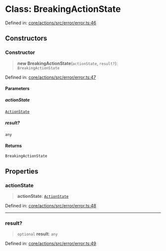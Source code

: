 # Class: BreakingActionState

Defined in: [core/actions/src/error/error.ts:46](https://github.com/LaWebcapsule/orbits/blob/fdabe4406970f5d9afffe326fe940d326210b361/core/actions/src/error/error.ts#L46)

## Constructors

### Constructor

> **new BreakingActionState**(`actionState`, `result?`): `BreakingActionState`

Defined in: [core/actions/src/error/error.ts:47](https://github.com/LaWebcapsule/orbits/blob/fdabe4406970f5d9afffe326fe940d326210b361/core/actions/src/error/error.ts#L47)

#### Parameters

##### actionState

[`ActionState`](../enumerations/ActionState.md)

##### result?

`any`

#### Returns

`BreakingActionState`

## Properties

### actionState

> **actionState**: [`ActionState`](../enumerations/ActionState.md)

Defined in: [core/actions/src/error/error.ts:48](https://github.com/LaWebcapsule/orbits/blob/fdabe4406970f5d9afffe326fe940d326210b361/core/actions/src/error/error.ts#L48)

***

### result?

> `optional` **result**: `any`

Defined in: [core/actions/src/error/error.ts:49](https://github.com/LaWebcapsule/orbits/blob/fdabe4406970f5d9afffe326fe940d326210b361/core/actions/src/error/error.ts#L49)
